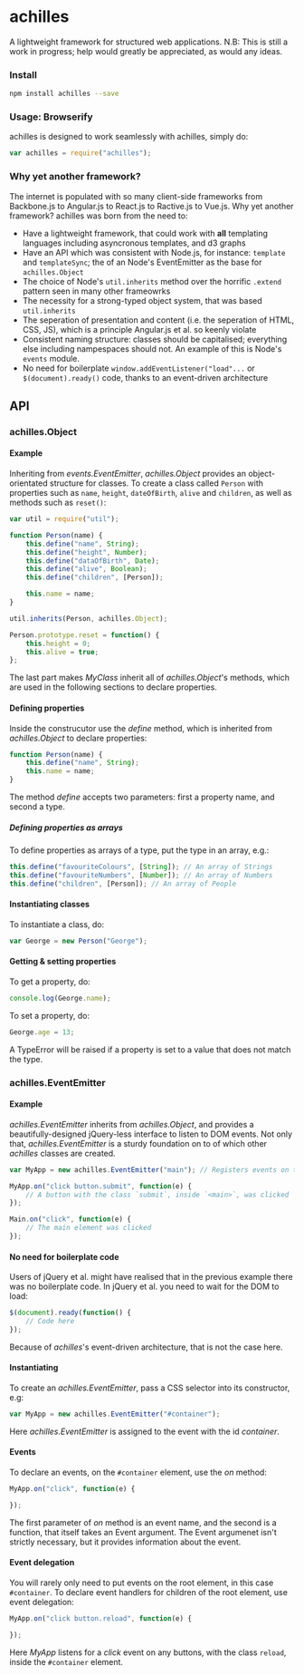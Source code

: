 achilles
========

A lightweight framework for structured web applications. N.B: This is still a work in progress; help would greatly be appreciated, as would any ideas.

### Install
```bash
npm install achilles --save
```

### Usage: Browserify
achilles is designed to work seamlessly with achilles, simply do:
```js
var achilles = require("achilles");
```

### Why yet another framework?
The internet is populated with so many client-side frameworks from Backbone.js to Angular.js to React.js to Ractive.js to Vue.js. Why yet another framework? achilles was born from the need to:
- Have a lightweight framework, that could work with **all** templating languages including asyncronous templates, and d3 graphs
- Have an API which was consistent with Node.js, for instance: `template` and `templateSync`; the of an Node's EventEmitter as the base for `achilles.Object`
- The choice of Node's `util.inherits` method over the horrific `.extend` pattern seen in many other frameowrks
- The necessity for a strong-typed object system, that was based `util.inherits`
- The seperation of presentation and content (i.e. the seperation of HTML, CSS, JS), which is a principle Angular.js et al. so keenly violate
- Consistent naming structure: classes should be capitalised; everything else including nampespaces should not. An example of this is Node's `events` module.
- No need for boilerplate `window.addEventListener("load"...` or `$(document).ready()` code, thanks to an event-driven architecture

## API

### achilles.Object

#### Example
Inheriting from *events.EventEmitter*, *achilles.Object* provides an object-orientated structure for classes. To create a class called `Person` with properties such as `name`, `height`, `dateOfBirth`, `alive` and `children`, as well as methods such as `reset()`:

```js
var util = require("util");

function Person(name) {
    this.define("name", String);
    this.define("height", Number);
    this.define("dataOfBirth", Date);
    this.define("alive", Boolean);
    this.define("children", [Person]);

    this.name = name;
}

util.inherits(Person, achilles.Object);

Person.prototype.reset = function() {
    this.height = 0;
    this.alive = true;
};

```

The last part makes *MyClass* inherit all of *achilles.Object*'s methods, which are used in the following sections to declare properties.

#### Defining properties
Inside the construcutor use the *define* method, which is inherited from *achilles.Object* to declare properties:
```js
function Person(name) {
    this.define("name", String);
    this.name = name;
}
```

The method *define* accepts two parameters: first a property name, and second a type. 

##### Defining properties as arrays
To define properties as arrays of a type, put the type in an array, e.g.:
```js
this.define("favouriteColours", [String]); // An array of Strings
this.define("favouriteNumbers", [Number]); // An array of Numbers
this.define("children", [Person]); // An array of People
```

#### Instantiating classes
To instantiate a class, do:
```js
var George = new Person("George");
```

#### Getting & setting properties
To get a property, do:
```js
console.log(George.name);
```
To set a  property, do:
```js
George.age = 13;
```

A TypeError will be raised if a property is set to a value that does not match the type.

### achilles.EventEmitter
#### Example
*achilles.EventEmitter* inherits from *achilles.Object*, and provides a beautifully-designed jQuery-less interface to listen to DOM events. Not only that, *achilles.EventEmitter* is a sturdy foundation on to of which other *achilles* classes are created.

```js
var MyApp = new achilles.EventEmitter("main"); // Registers events on the <main> element

MyApp.on("click button.submit", function(e) {
    // A button with the class `submit`, inside `<main>`, was clicked
});

Main.on("click", function(e) {
    // The main element was clicked
});
```

#### No need for boilerplate code
Users of jQuery et al. might have realised that in the previous example there was no boilerplate code. In jQuery et al. you need to wait for the DOM to load:
```js
$(document).ready(function() {
    // Code here
});
```
Because of *achilles*'s event-driven architecture, that is not the case here.

#### Instantiating
To create an *achilles.EventEmitter*, pass a CSS selector into its constructor, e.g:
```js
var MyApp = new achilles.EventEmitter("#container");
```
Here *achilles.EventEmitter* is assigned to the event with the id *container*.

#### Events
To declare an events, on the `#container` element, use the *on* method:
```js
MyApp.on("click", function(e) {

});
```
The first parameter of *on* method is an event name, and the second is a function, that itself takes an Event argument. The Event argumenet isn't strictly necessary, but it provides information about the event.

#### Event delegation
You will rarely only need to put events on the root element, in this case `#container`. To declare event handlers for children of the root element, use event delegation:
```js
MyApp.on("click button.reload", function(e) {

});
```
Here *MyApp* listens for a *click* event on any buttons, with the class `reload`, inside the `#container` element.
